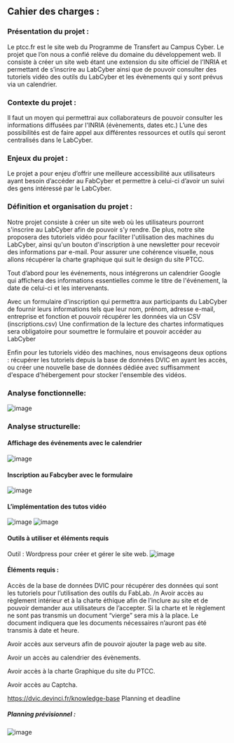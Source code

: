 ## **Cahier des charges :**

### Présentation du projet :

Le ptcc.fr est le site web du Programme de Transfert au Campus Cyber. Le projet que l’on nous a confié relève du domaine du développement web. Il consiste à créer un site web étant une extension du site officiel de l’INRIA et permettant de s’inscrire au LabCyber ainsi que de pouvoir consulter des tutoriels vidéo des outils du LabCyber et les évènements qui y sont prévus via un calendrier. 

### Contexte du projet :

Il faut un moyen qui permettrai aux collaborateurs de pouvoir consulter les informations diffusées par l'INRIA (évènements, dates etc.) L’une des possibilités est de faire appel aux différentes ressources et outils qui seront centralisés dans le LabCyber.

### Enjeux du projet :

Le projet a pour enjeu d’offrir une meilleure accessibilité aux utilisateurs ayant besoin d’accéder au FabCyber et permettre à celui-ci d’avoir un suivi des gens intéressé par le LabCyber. 

### Définition et organisation du projet :

Notre projet consiste à créer un site web où les utilisateurs pourront s'inscrire au LabCyber afin de pouvoir s’y rendre. De plus, notre site proposera des tutoriels vidéo pour faciliter l'utilisation des machines du LabCyber, ainsi qu'un bouton d'inscription à une newsletter pour recevoir des informations par e-mail. Pour assurer une cohérence visuelle, nous allons récupérer la charte graphique qui suit le design du site PTCC.
 
Tout d’abord pour les événements, nous intégrerons un calendrier Google qui affichera des informations essentielles comme le titre de l'événement, la date de celui-ci et les intervenants.

Avec un formulaire d'inscription qui permettra aux participants du LabCyber de fournir leurs informations tels que leur nom, prénom, adresse e-mail, entreprise et fonction et pouvoir récupérer les données via un CSV (inscriptions.csv)
Une confirmation de la lecture des chartes informatiques sera obligatoire pour soumettre le formulaire et pouvoir accéder au LabCyber

Enfin pour les tutoriels vidéo des machines, nous envisageons deux options : récupérer les tutoriels depuis la base de données DVIC en ayant les accès, ou créer une nouvelle base de données dédiée avec suffisamment d'espace d'hébergement pour stocker l'ensemble des vidéos.

### Analyse fonctionnelle:
![image](https://github.com/noamerey/Projet-dev/assets/95354215/8b8e483b-f32c-4dcf-acde-173aa0eb70e5)

### Analyse structurelle:
#### Affichage des événements avec le calendrier
![image](https://github.com/noamerey/Projet-dev/assets/95354215/7b6760f4-1516-4a2c-ae92-8450427a5435)
#### Inscription au Fabcyber avec le formulaire
![image](https://github.com/noamerey/Projet-dev/assets/95354215/06158a1d-c723-44fd-9ae2-0cd2f4b714d4)
#### L’implémentation des tutos vidéo
![image](https://github.com/noamerey/Projet-dev/assets/95354215/86de9502-cdd0-4570-abea-5bbfe1ff524c)
![image](https://github.com/noamerey/Projet-dev/assets/95354215/b488479a-e3aa-42a0-8a5e-80fc5cefa53a)
#### Outils à utiliser et éléments requis
Outil : Wordpress pour créer et gérer le site web. ![image](https://github.com/noamerey/Projet-dev/assets/95354215/95785aa7-eae7-4b91-a778-7422e0a42a29)


#### Éléments requis : 
Accès de la base de données DVIC pour récupérer des données qui sont les tutoriels pour l’utilisation des outils du FabLab. /n
Avoir accès au règlement intérieur et à la charte éthique afin de l’inclure au site et de pouvoir demander aux utilisateurs de l’accepter. Si la charte et le règlement ne sont pas transmis un document “vierge” sera mis à la place. Le document indiquera que les documents nécessaires n’auront pas été transmis à date et heure.

Avoir accès aux serveurs afin de pouvoir ajouter la page web au site.

Avoir un accès au calendrier des évènements.

Avoir accès à la charte Graphique du site du PTCC.

Avoir accès au Captcha.

https://dvic.devinci.fr/knowledge-base
Planning et deadline
##### Planning prévisionnel :
![image](https://github.com/noamerey/Projet-dev/assets/95354215/7ffed1a7-b556-4dc9-afed-6d64a37a2652)









